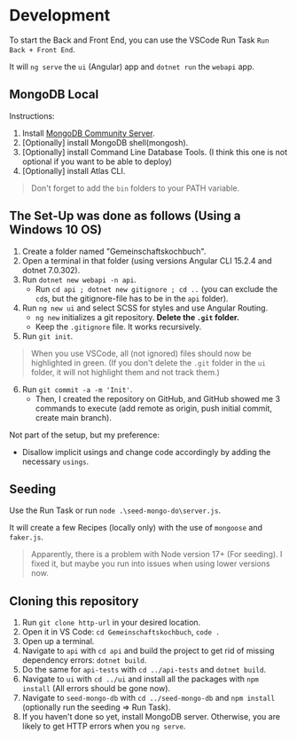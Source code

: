 # Development

To start the Back and Front End, you can use the VSCode Run Task `Run Back + Front End`.

It will `ng serve` the `ui` (Angular) app and `dotnet run` the `webapi` app.

## MongoDB Local

Instructions:

1. Install [MongoDB Community Server](https://www.mongodb.com/try/download/community).
2. [Optionally] install MongoDB shell(mongosh).
3. [Optionally] install Command Line Database Tools. (I think this one is not optional if you want to be able to deploy)
4. [Optionally] install Atlas CLI.

> Don't forget to add the `bin` folders to your PATH variable.

## The Set-Up was done as follows (Using a Windows 10 OS)

1. Create a folder named "Gemeinschaftskochbuch".
2. Open a terminal in that folder (using versions Angular CLI 15.2.4 and dotnet 7.0.302).
3. Run `dotnet new webapi -n api`.
    - Run `cd api ; dotnet new gitignore ; cd ..` (you can exclude the `cd`s, but the gitignore-file has to be in the `api` folder).
4. Run `ng new ui` and select SCSS for styles and use Angular Routing.
    - `ng new` initializes a git repository. **Delete the `.git` folder.**
    - Keep the `.gitignore` file. It works recursively.
5. Run `git init`.

> When you use VSCode, all (not ignored) files should now be highlighted in green. (If you don't delete the `.git` folder in the `ui` folder, it will not highlight them and not track them.)

6. Run `git commit -a -m 'Init'`.
    - Then, I created the repository on GitHub, and GitHub showed me 3 commands to execute (add remote as origin, push initial commit, create main branch).

Not part of the setup, but my preference:

- Disallow implicit usings and change code accordingly by adding the necessary `usings`.

## Seeding

Use the Run Task or run `node .\seed-mongo-do\server.js`.

It will create a few Recipes (locally only) with the use of `mongoose` and `faker.js`.

> Apparently, there is a problem with Node version 17+ (For seeding). I fixed it, but maybe you run into issues when using lower versions now.

## Cloning this repository

1. Run `git clone http-url` in your desired location.
2. Open it in VS Code: `cd Gemeinschaftskochbuch`, `code .`
3. Open up a terminal.
4. Navigate to `api` with `cd api` and build the project to get rid of missing dependency errors: `dotnet build`.
5. Do the same for `api-tests` with `cd ../api-tests` and `dotnet build`.
6. Navigate to `ui` with `cd ../ui` and install all the packages with `npm install` (All errors should be gone now).
7. Navigate to `seed-mongo-db` with `cd ../seed-mongo-db` and `npm install` (optionally run the seeding => Run Task).
8. If you haven't done so yet, install MongoDB server. Otherwise, you are likely to get HTTP errors when you `ng serve`.
